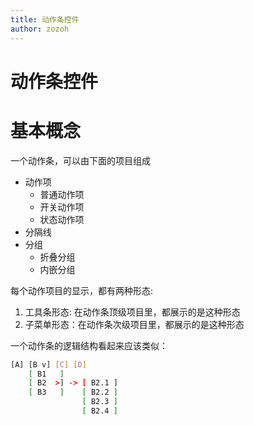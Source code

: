 ```yaml
---
title: 动作条控件
author: zozoh
---
```


# 动作条控件

# 基本概念

一个动作条，可以由下面的项目组成

- 动作项
    + 普通动作项
    + 开关动作项
    + 状态动作项
- 分隔线
- 分组
    + 折叠分组
    + 内嵌分组

每个动作项目的显示，都有两种形态:

1. 工具条形态: 在动作条顶级项目里，都展示的是这种形态
2. 子菜单形态：在动作条次级项目里，都展示的是这种形态

一个动作条的逻辑结构看起来应该类似：

```bash
[A] [B v] [C] [D]
    [ B1   ]
    [ B2  >] -> [ B2.1 ] 
    [ B3   ]    [ B2.2 ]
                [ B2.3 ]
                [ B2.4 ]       
```